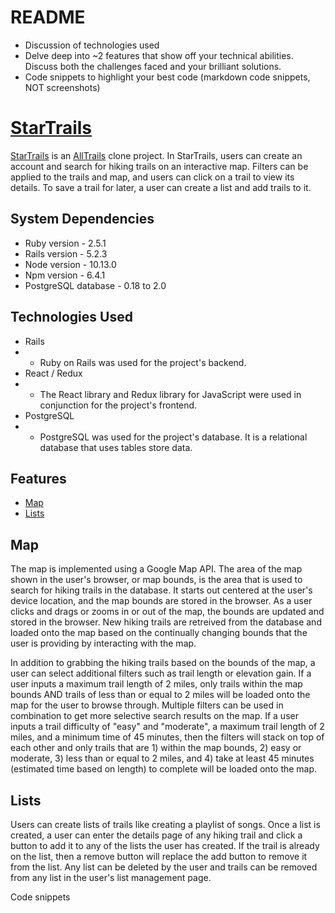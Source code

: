 # README
* Discussion of technologies used
* Delve deep into ~2 features that show off your technical abilities. Discuss both the challenges faced and your brilliant solutions.
* Code snippets to highlight your best code (markdown code snippets, NOT screenshots)

# [StarTrails](https://star-trails-9001.herokuapp.com/#/)
[StarTrails](https://star-trails-9001.herokuapp.com/#/) is an [AllTrails](https://www.alltrails.com/) clone project.
In StarTrails, users can create an account and search for hiking trails on an interactive map. 
Filters can be applied to the trails and map, and users can click on a trail to view its details.
To save a trail for later, a user can create a list and add trails to it.

## System Dependencies
* Ruby version - 2.5.1
* Rails version - 5.2.3
* Node version - 10.13.0
* Npm version - 6.4.1
* PostgreSQL database - 0.18 to 2.0

## Technologies Used
* Rails
* * Ruby on Rails was used for the project's backend.
* React / Redux
* * The React library and Redux library for JavaScript were used in conjunction for the project's frontend.
* PostgreSQL
* * PostgreSQL was used for the project's database. It is a relational database that uses tables store data. 

## Features 
* [Map](#map)
* [Lists](#lists)

## Map
The map is implemented using a Google Map API. The area of the map shown in the user's browser, or map bounds, is the area that is used to search for hiking trails in the database. It starts out centered at the user's device location, and the map bounds are stored in the browser. As a user clicks and drags or zooms in or out of the map, the bounds are updated and stored in the browser. New hiking trails are retreived from the database and loaded onto the map based on the continually changing bounds that the user is providing by interacting with the map.

In addition to grabbing the hiking trails based on the bounds of the map, a user can select additional filters such as trail length or elevation gain. If a user inputs a maximum trail length of 2 miles, only trails within the map bounds AND trails of less than or equal to 2 miles will be loaded onto the map for the user to browse through. Multiple filters can be used in combination to get more selective search results on the map. If a user inputs a trail difficulty of "easy" and "moderate", a maximum trail length of 2 miles, and a minimum time of 45 minutes, then the filters will stack on top of each other and only trails that are 1) within the map bounds, 2) easy or moderate, 3) less than or equal to 2 miles, and 4) take at least 45 minutes (estimated time based on length) to complete will be loaded onto the map. 

## Lists
Users can create lists of trails like creating a playlist of songs. Once a list is created, a user can enter the details page of any hiking trail and click a button to add it to any of the lists the user has created. If the trail is already on the list, then a remove button will replace the add button to remove it from the list. Any list can be deleted by the user and trails can be removed from any list in the user's list management page. 

Code snippets
